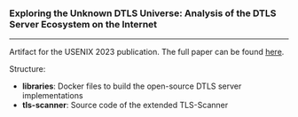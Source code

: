 ###  Exploring the Unknown DTLS Universe: Analysis of the DTLS Server Ecosystem on the Internet

---

Artifact for the USENIX 2023 publication. The full paper can be found [here](https://www.usenix.org/conference/usenixsecurity23/presentation/erinola).

Structure:
- **libraries**: Docker files to build the open-source DTLS server implementations
- **tls-scanner**: Source code of the extended TLS-Scanner
